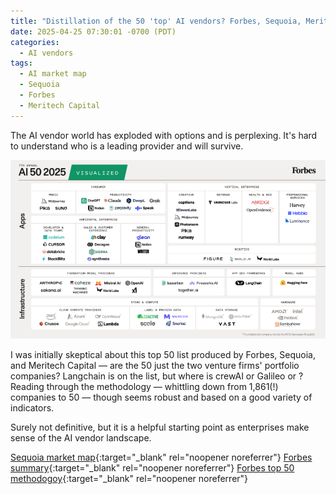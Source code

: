 ```yaml
---
title: "Distillation of the 50 'top' AI vendors? Forbes, Sequoia, Meritech"
date: 2025-04-25 07:30:01 -0700 (PDT)
categories: 
  - AI vendors
tags:
  - AI market map
  - Sequoia
  - Forbes
  - Meritech Capital
---
```


The AI vendor world has exploded with options and is perplexing. It's hard to understand who is a leading provider and will survive. 

<!--more-->

![Forbes Top 50 AI Vendors 2025](/assets/images/forbes_ai_50.png)

I was initially skeptical about this top 50 list produced by Forbes, Sequoia, and Meritech Capital — are the 50 just the two venture firms' portfolio companies? Langchain is on the list, but where is crewAI or Galileo or ? Reading through the methodology — whittling down from 1,861(!) companies to 50 — though seems robust and based on a good variety of indicators. 

Surely not definitive, but it is a helpful starting point as enterprises make sense of the AI vendor landscape.  

[Sequoia market map](https://www.sequoiacap.com/article/ai-50-2025/){:target="_blank" rel="noopener noreferrer"}
[Forbes summary](https://www.forbes.com/lists/ai50/){:target="_blank" rel="noopener noreferrer"}
[Forbes top 50 methodogoy](https://www.forbes.com/sites/elisabethbrier/2025/04/10/how-forbes-compiled-the-2025-ai-50-list/){:target="_blank" rel="noopener noreferrer"}